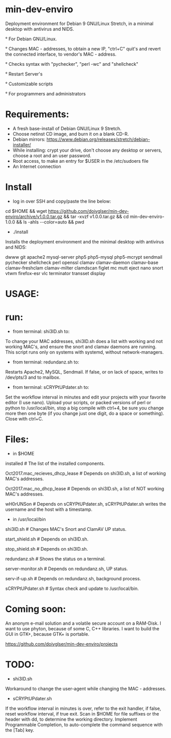 # min-dev-enviro

Deployment environment for Debian 9 GNU/Linux Stretch, in a minimal desktop with antivirus and NIDS. 

° For Debian GNU/Linux.

° Changes MAC - addresses, to obtain a new IP, "ctrl+C" quit's and revert the connected interface, to vendor's MAC - address.

° Checks syntax with "pychecker", "perl -wc" and "shellcheck"

° Restart Server's

° Customizable scripts

° For programmers and administrators

# Requirements:

- A fresh base-install of Debian GNU/Linux 9 Stretch.
- Choose netinst CD image, and burn it on a blank CD-R.
- Debian mirrors: https://www.debian.org/releases/stretch/debian-installer/
- While installing: crypt your drive, don't choose any desktop or servers, choose a root and an user password.
- Root access, to make an entry for $USER in the /etc/sudoers file
- An Internet connection

# Install

* log in over SSH and copy/paste the line below:

cd $HOME && wget https://github.com/doivglser/min-dev-enviro/archive/v1.0.0.tar.gz && tar -xvzf v1.0.0.tar.gz && cd min-dev-enviro-1.0.0 && ls -ahls --color=auto && pwd

* ./install

Installs the deployment environment and the minimal desktop with antivirus and NIDS:

dwww git apache2 mysql-server php5 php5-mysql php5-mcrypt sendmail pychecker shellcheck perl openssl clamav clamav-daemon clamav-base clamav-freshclam clamav-milter clamdscan figlet mc mutt eject nano snort vtwm firefox-esr vlc terminator transset display

# USAGE:

# run:

* from terminal: shi3lD.sh to:

To change your MAC addresses, shi3lD.sh does a list with working and not working MAC's, and ensure the snort and clamav daemons are running. This script	runs only on systems with systemd, without network-managers.

* from terminal: redundanz.sh to:

Restarts Apache2, MySQL, Sendmail. If false, or on lack of space, writes to /dev/pts/3 and to mailbox.

* from terminal: sCRYPtUPdater.sh to:

Set the workflow interval in minutes and edit your projects with your favorite editor (I use nano). Upload your scripts, or packed versions of perl or python to /usr/local/bin, stop a big compile with ctrl+4, be sure you change more then one byte (if you change just one digit, do a space or something). Close with ctrl+C.

# Files:

* in $HOME

installed # The list of the installed components.

Oct2017.mac_recieves_dhcp_lease # Depends on shi3lD.sh, a list of working MAC's addresses.

Oct2017.mac_no_dhcp_lease # Depends on shi3lD.sh, a list of NOT working MAC's addresses.

wH0rUNSon # Depends on sCRYPtUPdater.sh, sCRYPtUPdater.sh writes the username and the host with a timestamp.

* in /usr/local/bin

shi3lD.sh # Changes MAC's Snort and ClamAV UP status.

start_shield.sh # Depends on shi3lD.sh.

stop_shield.sh # Depends on shi3lD.sh.

redundanz.sh # Shows the status on a terminal.

server-monitor.sh # Depends on redundanz.sh, UP status.

serv-if-up.sh # Depends on redundanz.sh, background process.

sCRYPtUPdater.sh # Syntax check and update to /usr/local/bin.

# Coming soon:

An anonym e-mail solution and a volatile secure account on a RAM-Disk. I want to use phyton, because of some C, C++ libraries. I want to build the GUI in GTK+, because GTK+ is portable.

https://github.com/doivglser/min-dev-enviro/projects

# TODO:

* shi3lD.sh

Workaround to change the user-agent while changing the MAC - addresses.

* sCRYPtUPdater.sh

If the workflow interval in minutes is over, refer to the exit handler, if false, reset workflow interval, if true exit.
Scan in $HOME for file suffixes or the header with dd, to determine the working directory.
Implement Programmable Completion, to auto-complete the command sequence with the [Tab] key.
